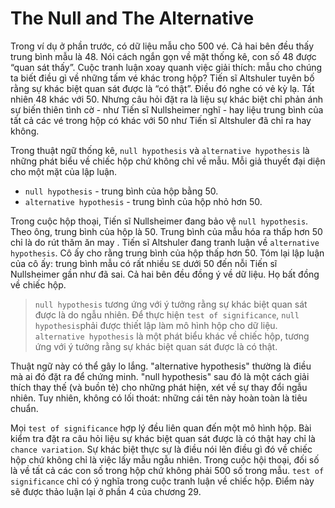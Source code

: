 # The Null and The Alternative

Trong ví dụ ở phần trước, có dữ liệu mẫu cho 500 vé. Cả hai bên đều thấy trung bình mẫu là 48. Nói cách ngắn gọn về mặt thống kê, con số 48 được “quan sát thấy”. Cuộc tranh luận xoay quanh việc giải thích: mẫu cho chúng ta biết điều gì về những tấm vé khác trong hộp? Tiến sĩ Altshuler tuyên bố rằng sự khác biệt quan sát được là “có thật”. Điều đó nghe có vẻ kỳ lạ. Tất nhiên 48 khác với 50. Nhưng câu hỏi đặt ra là liệu sự khác biệt chỉ phản ánh sự biến thiên tình cờ - như Tiến sĩ Nullsheimer nghĩ - hay liệu trung bình của tất cả các vé trong hộp có khác với 50 như Tiến sĩ Altshuler đã chỉ ra hay không.

Trong thuật ngữ thống kê, `null hypothesis` và `alternative hypothesis` là những phát biểu về chiếc hộp chứ không chỉ về mẫu. Mỗi giả thuyết đại diện cho một mặt của lập luận.

- `null hypothesis` - trung bình của hộp bằng 50.
- `alternative hypothesis` - trung bình của hộp nhỏ hơn 50.

Trong cuộc hộp thoại, Tiến sĩ Nullsheimer đang bảo vệ `null hypothesis`. Theo ông, trung bình của hộp là 50. Trung bình của mẫu hóa ra thấp hơn 50 chỉ là do rút thăm ăn may . Tiến sĩ Altshuler đang tranh luận về `alternative hypothesis`. Cô ấy cho rằng trung bình của hộp thấp hơn 50. Tóm lại lập luận của cô ấy: trung bình mẫu có rất nhiều `SE` dưới 50 đến nỗi Tiến sĩ Nullsheimer gần như đã sai. Cả hai bên đều đồng ý về dữ liệu. Họ bất đồng về chiếc hộp.

> `null hypothesis` tương ứng với ý tưởng rằng sự khác biệt quan sát được là do ngẫu nhiên. Để thực hiện `test of significance`, `null hypothesis`phải được thiết lập làm mô hình hộp cho dữ liệu. `alternative hypothesis` là một phát biểu khác về chiếc hộp, tương ứng với ý tưởng rằng sự khác biệt quan sát được là có thật.

Thuật ngữ này có thể gây lo lắng. "alternative hypothesis" thường là điều mà ai đó đặt ra để chứng minh. "null hypothesis" sau đó là một cách giải thích thay thế (và buồn tẻ) cho những phát hiện, xét về sự thay đổi ngẫu nhiên. Tuy nhiên, không có lối thoát: những cái tên này hoàn toàn là tiêu chuẩn.

Mọi `test of significance` hợp lý đều liên quan đến một mô hình hộp. Bài kiểm tra đặt ra câu hỏi liệu sự khác biệt quan sát được là có thật hay chỉ là `chance variation`. Sự khác biệt thực sự là điều nói lên điều gì đó về chiếc hộp chứ không chỉ là việc lấy mẫu ngẫu nhiên. Trong cuộc hội thoại, đối số là về tất cả các con số trong hộp chứ không phải 500 số trong mẫu. `test of significance` chỉ có ý nghĩa trong cuộc tranh luận về chiếc hộp. Điểm này sẽ được thảo luận lại ở phần 4 của chương 29.
